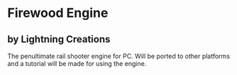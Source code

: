 # Firewood Engine
## by Lightning Creations

The penultimate rail shooter engine for PC. Will be ported to other platforms and a tutorial will be made for using the engine.
